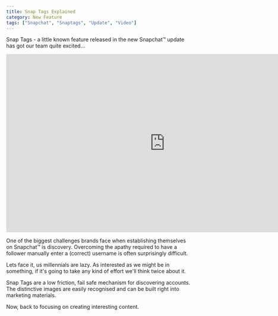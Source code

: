 ```yaml
---
title: Snap Tags Explained
category: New Feature
tags: ["Snapchat", "Snaptags", "Update", "Video"]
---
```


Snap Tags - a little known feature released in the new Snapchat™ update has got our team quite excited...

<iframe src="https://www.youtube.com/embed/_lqllB7sf_o?wmode=opaque&amp;enablejsapi=1" height="480" width="854" scrolling="no" frameborder="0" allowfullscreen="" id="yui_3_17_2_1_1427425329216_192">&lt;br/&gt;</iframe>

One of the biggest challenges brands face when establishing themselves on Snapchat™ is discovery. Overcoming the apathy required to have a follower manually enter a (correct) username is often surprisingly difficult.

Lets face it, us millennials are lazy. As interested as we might be in something, if it's going to take any kind of effort we'll think twice about it.

Snap Tags are a low friction, fail safe mechanism for discovering accounts. The distinctive images are easily recognised and can be built right into marketing materials.

Now, back to focusing on creating interesting content.
